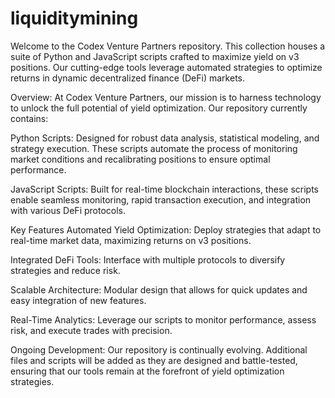 # liquiditymining

Welcome to the Codex Venture Partners repository. This collection houses a suite of Python and JavaScript scripts crafted to maximize yield on v3 positions. Our cutting-edge tools leverage automated strategies to optimize returns in dynamic decentralized finance (DeFi) markets.

Overview: 
At Codex Venture Partners, our mission is to harness technology to unlock the full potential of yield optimization. Our repository currently contains:

Python Scripts:
Designed for robust data analysis, statistical modeling, and strategy execution. These scripts automate the process of monitoring market conditions and recalibrating positions to ensure optimal performance.

JavaScript Scripts:
Built for real-time blockchain interactions, these scripts enable seamless monitoring, rapid transaction execution, and integration with various DeFi protocols.

Key Features
Automated Yield Optimization:
Deploy strategies that adapt to real-time market data, maximizing returns on v3 positions.

Integrated DeFi Tools:
Interface with multiple protocols to diversify strategies and reduce risk.

Scalable Architecture:
Modular design that allows for quick updates and easy integration of new features.

Real-Time Analytics:
Leverage our scripts to monitor performance, assess risk, and execute trades with precision.

Ongoing Development: 
Our repository is continually evolving. Additional files and scripts will be added as they are designed and battle-tested, ensuring that our tools remain at the forefront of yield optimization strategies.
